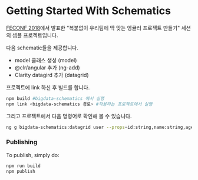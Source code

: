 # Getting Started With Schematics

[FECONF 2018](https://2018.feconf.kr/)에서 발표한 "복붙없이 우리팀에 딱 맞는 엥귤러 프로젝트 만들기" 세션의 셈플 프로젝트입니다.

다음 schematic들을 제공합니다.

- model 클래스 생성 (model)
- @clr/angular 추가 (ng-add)
- Clarity datagird 추가 (datagrid)

프로젝트에 link 하신 후 빌드를 합니다.

```bash
npm build #bigdata-schematics 에서 실행
npm link <bigdata-schematics 경로> #적용하는 프로젝트에서 실행
```

그리고 프로젝트에서 다음 명령어로 확인해 볼 수 있습니다.

```bash
ng g bigdata-schematics:datagrid user --props=id:string,name:string,age:number
```

### Publishing

To publish, simply do:

```bash
npm run build
npm publish
```
 